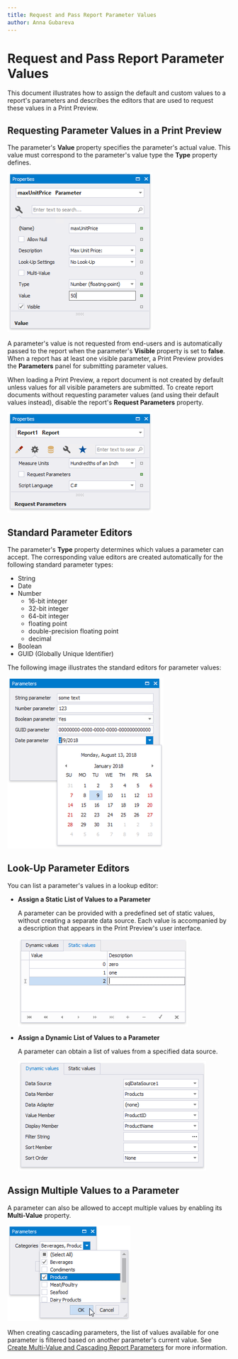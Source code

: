 ```yaml
---
title: Request and Pass Report Parameter Values
author: Anna Gubareva
---
```

# Request and Pass Report Parameter Values

This document illustrates how to assign the default and custom values to a report's parameters and describes the editors that are used to request these values in a Print Preview.

## <a name="requesting"></a>Requesting Parameter Values in a Print Preview
The parameter's **Value** property specifies the parameter's actual value. This value must correspond to the parameter's value type the **Type** property defines.

![](../../../../../images/eurd-win-parameters-settings.png)

A parameter's value is not requested from end-users and is automatically passed to the report when the parameter's **Visible** property is set to **false**. When a report has at least one visible parameter, a Print Preview provides the **Parameters** panel for submitting parameter values.

When loading a Print Preview, a report document is not created by default unless values for all visible parameters are submitted. To create report documents without requesting parameter values (and using their default values instead), disable the report's **Request Parameters** property.

![](../../../../../images/eurd-win-parameters-report-request-parameters.png)

## <a name="standard"></a>Standard Parameter Editors

The parameter's **Type** property determines which values a parameter can accept. The corresponding value editors are created automatically for the following standard parameter types:

* String
* Date
* Number
	* 16-bit integer
	* 32-bit integer
	* 64-bit integer
	* floating point
	* double-precision floating point
	* decimal
* Boolean
* GUID (Globally Unique Identifier)

The following image illustrates the standard editors for parameter values:

![](../../../../../images/eurd-win-parameters-standard-editors.png)

## <a name="lookup"></a>Look-Up Parameter Editors
You can list a parameter's values in a lookup editor:

* **Assign a Static List of Values to a Parameter**
	
	A parameter can be provided with a predefined set of static values, without creating a separate data source. Each value is accompanied by a description that appears in the Print Preview's user interface.
	
	![](../../../../../images/eurd-win-parameters-static-values.png)
	
* **Assign a Dynamic List of Values to a Parameter**
	
	A parameter can obtain a list of values from a specified data source.
	
	![](../../../../../images/eurd-win-parameters-dynamic-values.png)

## <a name="multivalue"></a> Assign Multiple Values to a Parameter

A parameter can also be allowed to accept multiple values by enabling its **Multi-Value** property.

![](../../../../../images/eurd-win-parameters-multi-value-editor.png)

When creating cascading parameters, the list of values available for one parameter is filtered based on another parameter's current value. See [Create Multi-Value and Cascading Report Parameters](create-multi-value-and-cascading-parameters.md) for more information.